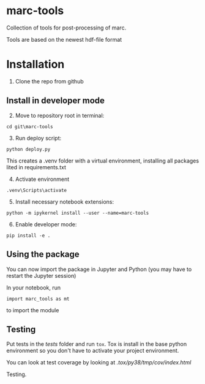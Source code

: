 # marc-tools
Collection of tools for post-processing of marc.

Tools are based on the newest hdf-file format

# Installation

1. Clone the repo from github

## Install in developer mode

2. Move to repository root in terminal:
```
cd git\marc-tools
```

3. Run deploy script:
```
python deploy.py
```
This creates a .venv folder with a virtual environment, installing all packages lited in requirements.txt

4. Activate environment
```
.venv\Scripts\activate
```

5. Install necessary notebook extensions:
```
python -m ipykernel install --user --name=marc-tools
```

6. Enable developer mode:
```
pip install -e .
```

## Using the package

You can now import the package in Jupyter and Python (you may have to restart 
the Jupyter session)

In your notebook, run
```
import marc_tools as mt
```
to import the module


## Testing

Put tests in the *tests* folder and run `tox`. Tox is install in the base python
environment so you don't have to activate your project environment.

You can look at test coverage by looking at *.tox/py38/tmp/cov/index.html*

Testing.
